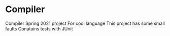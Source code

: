 # Compiler
Compiler Spring 2021 project
For cool language
This project has some small faults
Conatains tests with JUnit
